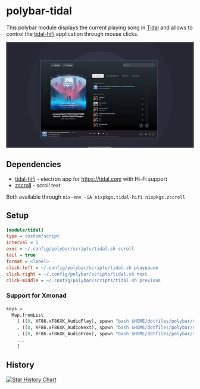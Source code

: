 # polybar-tidal

This polybar module displays the current playing song in [Tidal] and allows to control the [tidal-hifi] application through mouse clicks.

![demo](./screenshots/demo.gif) 

## Dependencies

- [tidal-hifi] - electron app for <https://tidal.com> with Hi-Fi support
- [zscroll] - scroll text

Both available through `nix-env -iA nixpkgs.tidal-hifi nixpkgs.zscroll`

## Setup

```ini
[module/tidal]
type = custom/script
interval = 1
exec = ~/.config/polybar/scripts/tidal.sh scroll
tail = true
format = <label>
click-left = ~/.config/polybar/scripts/tidal.sh playpause
click-right = ~/.config/polybar/scripts/tidal.sh next
click-middle = ~/.config/polybar/scripts/tidal.sh previous
```

### Support for Xmonad

```haskell
keys =
  Map.fromList
    [ ((0, XF86.xF86XK_AudioPlay), spawn "bash $HOME/dotfiles/polybar/scripts/tidal.sh playpause")
    , ((0, XF86.xF86XK_AudioNext), spawn "bash $HOME/dotfiles/polybar/scripts/tidal.sh next")
    , ((0, XF86.xF86XK_AudioPrev), spawn "bash $HOME/dotfiles/polybar/scripts/tidal.sh previous")
    ...
    ]
```

## History

[![Star History Chart](https://api.star-history.com/svg?repos=monadplus/polybar-tidal&type=Date)](https://star-history.com/#monadplus/polybar-tidal&Date)

[Tidal]: https://tidal.com
[tidal-hifi]: https://github.com/Mastermindzh/tidal-hifi
[zscroll]: https://github.com/noctuid/zscroll
